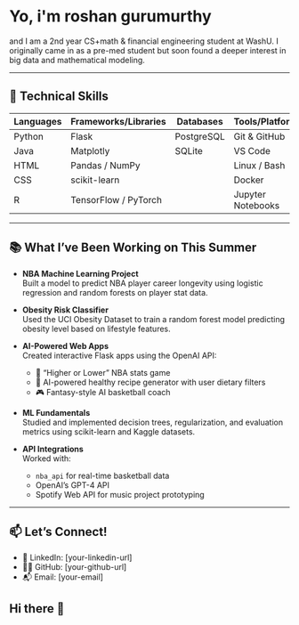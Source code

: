 # Yo, i'm roshan gurumurthy

and I am a 2nd year CS+math & financial engineering student at WashU. I originally came in as a pre-med student but soon found a deeper interest in big data and mathematical modeling.

---

## 🔧 Technical Skills

| **Languages** | **Frameworks/Libraries**  | **Databases**  | **Tools/Platforms**  |
|---------------|---------------------------|----------------|----------------------|
| Python        | Flask                     | PostgreSQL     | Git & GitHub         |
| Java          | Matplotly                 | SQLite         | VS Code              |
| HTML          | Pandas / NumPy            |                | Linux / Bash         |
| CSS           | scikit-learn              |                | Docker               |
| R             | TensorFlow / PyTorch      |                | Jupyter Notebooks    |

---

## 📚 What I’ve Been Working on This Summer

- **NBA Machine Learning Project**  
  Built a model to predict NBA player career longevity using logistic regression and random forests on player stat data.

- **Obesity Risk Classifier**  
  Used the UCI Obesity Dataset to train a random forest model predicting obesity level based on lifestyle features.

- **AI-Powered Web Apps**  
  Created interactive Flask apps using the OpenAI API:
  - 🏀 “Higher or Lower” NBA stats game
  - 🥗 AI-powered healthy recipe generator with user dietary filters
  - 🎮 Fantasy-style AI basketball coach

- **ML Fundamentals**  
  Studied and implemented decision trees, regularization, and evaluation metrics using scikit-learn and Kaggle datasets.

- **API Integrations**  
  Worked with:
  - `nba_api` for real-time basketball data
  - OpenAI’s GPT-4 API
  - Spotify Web API for music project prototyping

---

## 📫 Let’s Connect!

- 💼 LinkedIn: [your-linkedin-url]  
- 🧑‍💻 GitHub: [your-github-url]  
- 📬 Email: [your-email]
## Hi there 👋

<!--
**roshiguru4/roshiguru4** is a ✨ _special_ ✨ repository because its `README.md` (this file) appears on your GitHub profile.

Here are some ideas to get you started:

- 🔭 I’m currently working on ...
- 🌱 I’m currently learning ...
- 👯 I’m looking to collaborate on ...
- 🤔 I’m looking for help with ...
- 💬 Ask me about ...
- 📫 How to reach me: ...
- 😄 Pronouns: ...
- ⚡ Fun fact: ...
-->
